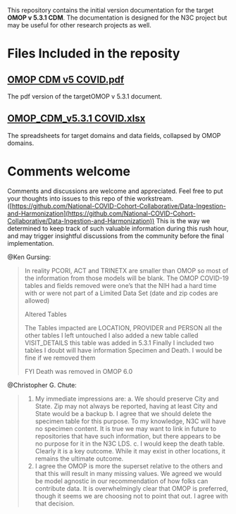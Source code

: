 
This repository contains the initial version documentation for the target **OMOP v 5.3.1 CDM**. The documentation is designed for the N3C project but may be useful for other research projects as well.


# Files Included in the reposity


## [OMOP CDM v5 COVID.pdf](https://github.com/National-COVID-Cohort-Collaborative/Data-Ingestion-and-Harmonization/blob/master/TargetCDM/OMOP%20CDM%20v5%20COVID.pdf "OMOP CDM v5 COVID.pdf")

The pdf version of the targetOMOP v 5.3.1 document.

## [OMOP_CDM_v5.3.1 COVID.xlsx](https://github.com/National-COVID-Cohort-Collaborative/Data-Ingestion-and-Harmonization/blob/master/TargetCDM/OMOP_CDM_v5.3.1%20COVID.xlsx "OMOP_CDM_v5.3.1 COVID.xlsx")

The spreadsheets for target domains and data fields, collapsed by OMOP domains.

# Comments welcome

Comments and discussions are welcome and appreciated. Feel free to put your thoughts into issues to this repo of thie workstream.([https://github.com/National-COVID-Cohort-Collaborative/Data-Ingestion-and-Harmonization](https://github.com/National-COVID-Cohort-Collaborative/Data-Ingestion-and-Harmonization)) This is the way we determined to keep track of such valuable information during this rush hour, and may trigger insightful discussions from the community before the final implementation.

@Ken Gursing:

> In reality PCORI, ACT and TRINETX are smaller than OMOP so most of the
> information from those models will be blank. The OMOP COVID-19 tables
> and fields removed were one’s that the NIH had a hard time with or
> were not part of a Limited Data Set (date and zip codes are allowed)
> 
> Altered Tables
> 
> The Tables impacted are LOCATION, PROVIDER and PERSON all the other
> tables I left untouched I also added a new table called VISIT_DETAILS
> this table was added in 5.3.1 Finally I included two tables I doubt
> will have information Specimen and Death. I would be fine if we
> removed them
> 
> FYI Death was removed in OMOP 6.0

@Christopher G. Chute:

> 1. My immediate impressions are:
>     a.  We should preserve City and State. Zip may not always be reported, having at least City and State would be a backup
>     b.  I agree that we should delete the specimen table for this purpose. To my knowledge, N3C will have no specimen content. It is
> true we may want to link in future to repositories that have such
> information, but there appears to be no purpose for it in the N3C LDS.
>     c.  I would keep the death table. Clearly it is a key outcome. While it may exist in other locations, it remains the ultimate
> outcome.
> 2.  I agree the OMOP is more the superset relative to the others and that this will result in many missing values. We agreed we would be
> model agnostic in our recommendation of how folks can contribute data.
> It is overwhelmingly clear that OMOP is preferred, though it seems we
> are choosing not to point that out. I agree with that decision.
